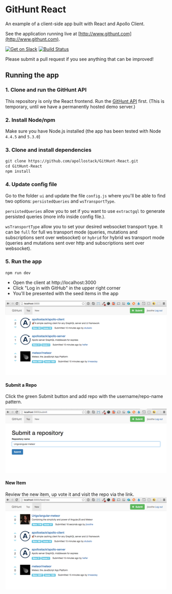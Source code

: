 # GitHunt React

An example of a client-side app built with React and Apollo Client.

See the application running live at [http://www.githunt.com](http://www.githunt.com).

[![Get on Slack](https://img.shields.io/badge/slack-join-orange.svg)](http://www.apollostack.com/#slack)
[![Build Status](https://travis-ci.org/apollostack/GitHunt-React.svg?branch=master)](https://travis-ci.org/apollostack/GitHunt-React)

Please submit a pull request if you see anything that can be improved!

## Running the app

### 1. Clone and run the GitHunt API

This repository is only the React frontend. Run the [GitHunt API](https://github.com/apollostack/GitHunt-API) first. (This is temporary, until we have a permanently hosted demo server.)

### 2. Install Node/npm

Make sure you have Node.js installed (the app has been tested with Node `4.4.5` and `5.3.0`)

### 3. Clone and install dependencies

```
git clone https://github.com/apollostack/GitHunt-React.git
cd GitHunt-React
npm install
```

### 4. Update config file
Go to the folder `ui` and update the file `config.js` 
where you'll be able to find two options: `persistedQueries` and `wsTransportType`.

`persistedQueries` allow you to set if you want to use `extractgql` to generate persisted queries (more 
info inside config file.). 

`wsTransportType` allow you to set your desired websocket transport type. It can be `full` for full ws transport 
mode (queries, mutations and subscriptions sent over websocket) or `hybrid` for hybrid ws 
transport mode (queries and mutations sent over http and subscriptions sent over websocket).

### 5. Run the app

```
npm run dev
```

- Open the client at http://localhost:3000
- Click "Log in with GitHub" in the upper right corner
- You'll be presented with the seed items in the app

![GitHunt App](screenshots/GitHunt-app.png)

#### Submit a Repo
Click the green Submit button and add repo with the username/repo-name pattern.

![GitHunt App](screenshots/GitHunt-add.png)

#### New Item
Review the new item, up vote it and visit the repo via the link.
![GitHunt App](screenshots/GitHunt-new.png)